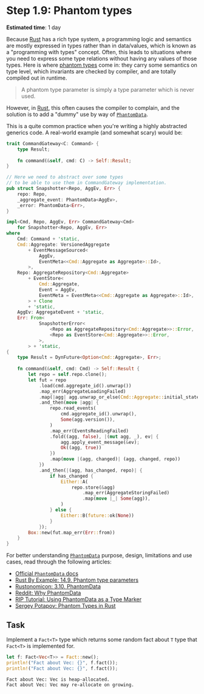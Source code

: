 Step 1.9: Phantom types
=======================

__Estimated time__: 1 day

Because [Rust] has a rich type system, a programming logic and semantics are mostly expressed in types rather than in data/values, which is known as a "programming with types" concept. Often, this leads to situations where you need to express some type relations without having any values of those types. Here is where [phantom types][5] come in: they carry some semantics on type level, which invariants are checked by compiler, and are totally compiled out in runtime.

> A phantom type parameter is simply a type parameter which is never used.

However, in [Rust], this often causes the compiler to complain, and the solution is to add a "dummy" use by way of [`PhantomData`].

This is a quite common practice when you're writing a highly abstracted generics code. A real-world example (and somewhat scary) would be:
```rust
trait CommandGateway<C: Command> {
    type Result;
    
    fn command(&self, cmd: C) -> Self::Result;
}

// Here we need to abstract over some types
// to be able to use them in CommandGateway implementation.
pub struct Snapshotter<Repo, AggEv, Err> {
    repo: Repo,
    _aggregate_event: PhantomData<AggEv>,
    _error: PhantomData<Err>,
}

impl<Cmd, Repo, AggEv, Err> CommandGateway<Cmd>
    for Snapshotter<Repo, AggEv, Err>
where
    Cmd: Command + 'static,
    Cmd::Aggregate: VersionedAggregate
        + EventMessageSourced<
            AggEv,
            EventMeta<<Cmd::Aggregate as Aggregate>::Id>,
        >,
    Repo: AggregateRepository<Cmd::Aggregate>
        + EventStore<
            Cmd::Aggregate,
            Event = AggEv,
            EventMeta = EventMeta<<Cmd::Aggregate as Aggregate>::Id>,
        > + Clone
        + 'static,
    AggEv: AggregateEvent + 'static,
    Err: From<
            SnapshotterError<
                <Repo as AggregateRepository<Cmd::Aggregate>>::Error,
                <Repo as EventStore<Cmd::Aggregate>>::Error,
            >,
        > + 'static,
{
    type Result = DynFuture<Option<Cmd::Aggregate>, Err>;
    
    fn command(&self, cmd: Cmd) -> Self::Result {
        let repo = self.repo.clone();
        let fut = repo
            .load(cmd.aggregate_id().unwrap())
            .map_err(AggregateLoadingFailed)
            .map(|agg| agg.unwrap_or_else(Cmd::Aggregate::initial_state))
            .and_then(move |agg| {
                repo.read_events(
                    cmd.aggregate_id().unwrap(),
                    Some(agg.version()),
                )
                .map_err(EventsReadingFailed)
                .fold((agg, false), |(mut agg, _), ev| {
                    agg.apply_event_message(&ev);
                    Ok((agg, true))
                })
                .map(move |(agg, changed)| (agg, changed, repo))
            })
            .and_then(|(agg, has_changed, repo)| {
                if has_changed {
                    Either::A(
                        repo.store(&agg)
                            .map_err(AggregateStoringFailed)
                            .map(move |_| Some(agg)),
                    )
                } else {
                    Either::B(future::ok(None))
                }
            });
        Box::new(fut.map_err(Err::from))
    }
}
```

For better understanding [`PhantomData`] purpose, design, limitations and use cases, read through the following articles:
- [Official `PhantomData` docs][`PhantomData`]
- [Rust By Example: 14.9. Phantom type parameters][1]
- [Rustonomicon: 3.10. PhantomData][2]
- [Reddit: Why PhantomData][3]
- [RIP Tutorial: Using PhantomData as a Type Marker][4]
- [Sergey Potapov: Phantom Types in Rust][6]




## Task

Implement a `Fact<T>` type which returns some random fact about `T` type that `Fact<T>` is implemented for.

```rust
let f: Fact<Vec<T>> = Fact::new();
println!("Fact about Vec: {}", f.fact());
println!("Fact about Vec: {}", f.fact());
```
```
Fact about Vec: Vec is heap-allocated.
Fact about Vec: Vec may re-allocate on growing.
```





[`PhantomData`]: https://doc.rust-lang.org/std/marker/struct.PhantomData.html
[Rust]: https://www.rust-lang.org

[1]: https://doc.rust-lang.org/rust-by-example/generics/phantom.html
[2]: https://doc.rust-lang.org/nomicon/phantom-data.html
[3]: https://www.reddit.com/r/rust/comments/8oqj14/why_phantomdata
[4]: https://riptutorial.com/rust/example/24109/using-phantomdata-as-a-type-marker
[5]: https://stackoverflow.com/questions/28247543/motivation-behind-phantom-types
[6]: https://www.greyblake.com/blog/2021-10-11-phantom-types-in-rust
